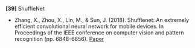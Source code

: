 **[39]** ShuffleNet

- Zhang, X., Zhou, X., Lin, M., & Sun, J. (2018). Shufflenet: An extremely efficient convolutional neural network for mobile devices. In Proceedings of the IEEE conference on computer vision and pattern recognition (pp. 6848-6856). [Paper](http://openaccess.thecvf.com/content_cvpr_2018/papers/Zhang_ShuffleNet_An_Extremely_CVPR_2018_paper.pdf)
